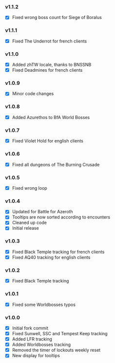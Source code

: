### v1.1.2
- [x] Fixed wrong boss count for Siege of Boralus

### v1.1.1
- [x] Fixed The Underrot for french clients

### v1.1.0
- [x] Added zhTW locale, thanks to BNSSNB
- [x] Fixed Deadmines for french clients

### v1.0.9
- [x] Minor code changes

### v1.0.8
- [x] Added Azurethos to BfA World Bosses

### v1.0.7
- [x] Fixed Violet Hold for english clients

### v1.0.6
- [x] Fixed all dungeons of The Burning Crusade

### v1.0.5
- [x] Fixed wrong loop

### v1.0.4
- [x] Updated for Battle for Azeroth
- [x] Tooltips are now sorted according to encounters
- [x] Cleaned up code
- [x] Initial release

### v1.0.3
- [x] Fixed Black Temple tracking for french clients
- [x] Fixed AQ40 tracking for english clients

### v1.0.2
- [x] Fixed Black Temple tracking

### v1.0.1
- [x] Fixed some Worldbosses typos

### v1.0.0
- [x] Initial fork commit
- [x] Fixed Sunwell, SSC and Tempest Keep tracking
- [x] Added LFR tracking
- [x] Added Worldbosses tracking
- [x] Removed the timer of lockouts weekly reset
- [x] New display for tooltips
